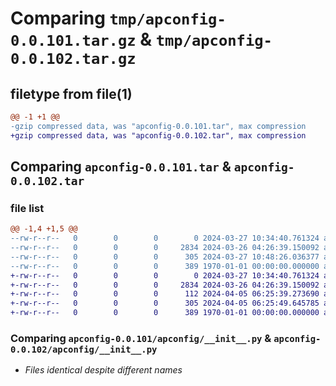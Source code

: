 # Comparing `tmp/apconfig-0.0.101.tar.gz` & `tmp/apconfig-0.0.102.tar.gz`

## filetype from file(1)

```diff
@@ -1 +1 @@
-gzip compressed data, was "apconfig-0.0.101.tar", max compression
+gzip compressed data, was "apconfig-0.0.102.tar", max compression
```

## Comparing `apconfig-0.0.101.tar` & `apconfig-0.0.102.tar`

### file list

```diff
@@ -1,4 +1,5 @@
--rw-r--r--   0        0        0        0 2024-03-27 10:34:40.761324 apconfig-0.0.101/README.md
--rw-r--r--   0        0        0     2834 2024-03-26 04:26:39.150092 apconfig-0.0.101/apconfig/__init__.py
--rw-r--r--   0        0        0      305 2024-03-27 10:48:26.036377 apconfig-0.0.101/pyproject.toml
--rw-r--r--   0        0        0      389 1970-01-01 00:00:00.000000 apconfig-0.0.101/PKG-INFO
+-rw-r--r--   0        0        0        0 2024-03-27 10:34:40.761324 apconfig-0.0.102/README.md
+-rw-r--r--   0        0        0     2834 2024-03-26 04:26:39.150092 apconfig-0.0.102/apconfig/__init__.py
+-rw-r--r--   0        0        0      112 2024-04-05 06:25:39.273690 apconfig-0.0.102/apconfig/utilities.py
+-rw-r--r--   0        0        0      305 2024-04-05 06:25:49.645785 apconfig-0.0.102/pyproject.toml
+-rw-r--r--   0        0        0      389 1970-01-01 00:00:00.000000 apconfig-0.0.102/PKG-INFO
```

### Comparing `apconfig-0.0.101/apconfig/__init__.py` & `apconfig-0.0.102/apconfig/__init__.py`

 * *Files identical despite different names*

